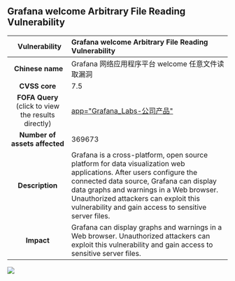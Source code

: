 ## Grafana welcome Arbitrary File Reading Vulnerability

|   **Vulnerability**  | **Grafana welcome Arbitrary File Reading Vulnerability**  |
| :----:   | :-----|
|  **Chinese name**  |   Grafana 网络应用程序平台 welcome 任意文件读取漏洞 |
| **CVSS core**  | 7.5 |
| **FOFA Query**  (click to view the results directly)| [app="Grafana_Labs-公司产品"](https://en.fofa.info/result?qbase64=YXBwPSJHcmFmYW5hX0xhYnMt5YWs5Y%2B45Lqn5ZOBIg%3D%3D) |
| **Number of assets affected**  | 369673 |
| **Description**  | Grafana is a cross-platform, open source platform for data visualization web applications. After users configure the connected data source, Grafana can display data graphs and warnings in a Web browser. Unauthorized attackers can exploit this vulnerability and gain access to sensitive server files. |
| **Impact** | Grafana can display graphs and warnings in a Web browser. Unauthorized attackers can exploit this vulnerability and gain access to sensitive server files. |

![](https://s3.bmp.ovh/imgs/2023/04/07/ac7eb471dfe138dc.gif)
